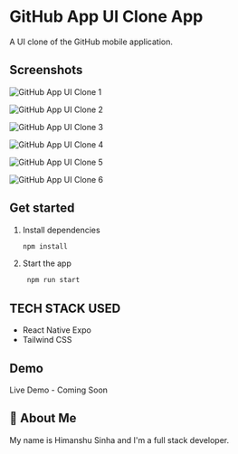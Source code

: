 # GitHub App UI Clone App

A UI clone of the GitHub mobile application.

## Screenshots

![GitHub App UI Clone 1](https://github.com/user-attachments/assets/5f57e67d-9b5b-4d9d-a443-60d9cd8c61f7)

![GitHub App UI Clone 2](https://github.com/user-attachments/assets/ec763531-7940-4df1-9e28-b6e034fd0e9a)

![GitHub App UI Clone 3](https://github.com/user-attachments/assets/141112ea-93c5-4211-b402-fb0e58b8a1ca)

![GitHub App UI Clone 4](https://github.com/user-attachments/assets/49e4081e-0abb-416d-8062-36442128ec4c)

![GitHub App UI Clone 5](https://github.com/user-attachments/assets/aa4da830-2d99-463c-8a3e-194a78049c67)

![GitHub App UI Clone 6](https://github.com/user-attachments/assets/6c9304bf-2c94-487c-a516-c62a1615d0f3)

## Get started

1. Install dependencies

   ```bash
   npm install
   ```

2. Start the app

   ```bash
    npm run start
   ```

## TECH STACK USED

- React Native Expo
- Tailwind CSS

## Demo

Live Demo - Coming Soon

## 🚀 About Me

My name is Himanshu Sinha and I'm a full stack developer.
